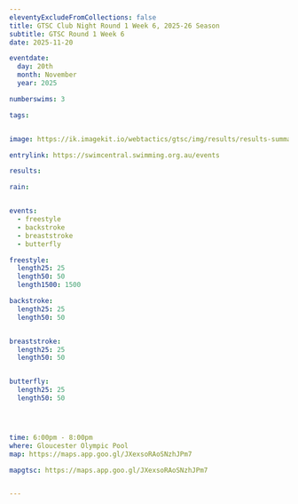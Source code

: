 ```yaml
---
eleventyExcludeFromCollections: false
title: GTSC Club Night Round 1 Week 6, 2025-26 Season
subtitle: GTSC Round 1 Week 6
date: 2025-11-20

eventdate:
  day: 20th
  month: November
  year: 2025

numberswims: 3

tags:


image: https://ik.imagekit.io/webtactics/gtsc/img/results/results-summary-6.jpg

entrylink: https://swimcentral.swimming.org.au/events

results: 

rain: 


events:
  - freestyle
  - backstroke
  - breaststroke
  - butterfly

freestyle:
  length25: 25
  length50: 50
  length1500: 1500

backstroke:
  length25: 25
  length50: 50


breaststroke:
  length25: 25
  length50: 50


butterfly:
  length25: 25
  length50: 50




time: 6:00pm - 8:00pm
where: Gloucester Olympic Pool
map: https://maps.app.goo.gl/JXexsoRAoSNzhJPm7

mapgtsc: https://maps.app.goo.gl/JXexsoRAoSNzhJPm7


---
```


